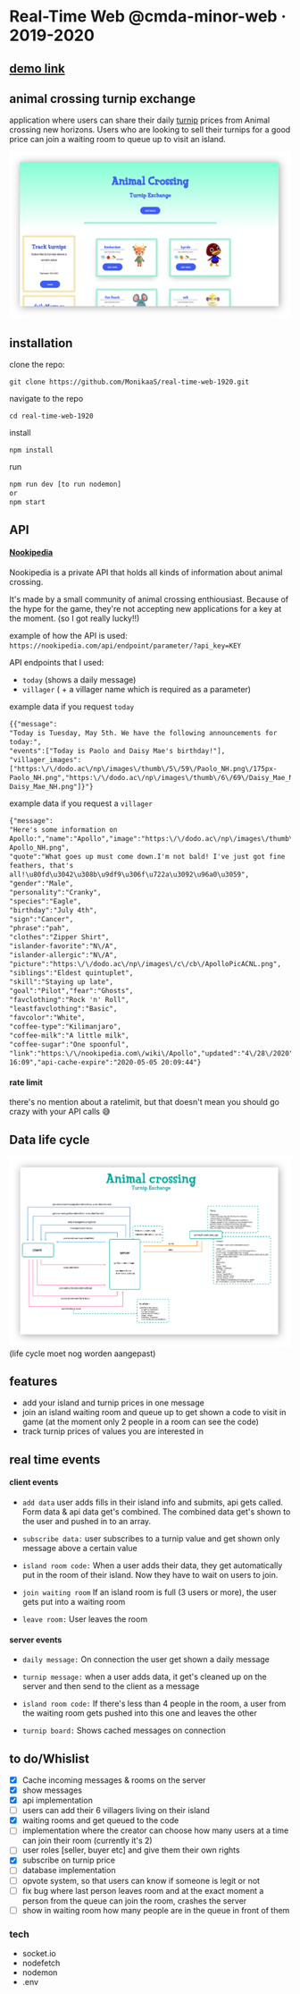 # Real-Time Web @cmda-minor-web · 2019-2020

## [demo link](https://acnh-turnip-exchange.herokuapp.com/)

## animal crossing turnip exchange

application where users can share their daily [turnip](https://www.gamesradar.com/animal-crossing-new-horizons-turnips/) prices from Animal crossing new horizons. Users who are looking to sell their turnips for a good price can join a waiting room to queue up to visit an island.

![met afbeelding](./public/app.png)

## installation

clone the repo:

```
git clone https://github.com/MonikaaS/real-time-web-1920.git
```

navigate to the repo

```
cd real-time-web-1920
```

install

```
npm install
```

run

```
npm run dev [to run nodemon]
or
npm start
```

## API

#### [Nookipedia](https://nookipedia.com/api/)

Nookipedia is a private API that holds all kinds of information about animal crossing.

It's made by a small community of animal crossing enthiousiast. Because of the hype for the game, they're not accepting new applications for a key at the moment. (so I got really lucky!!)

example of how the API is used:
`https://nookipedia.com/api/endpoint/parameter/?api_key=KEY`

API endpoints that I used:

- `today` (shows a daily message)
- `villager` ( + a villager name which is required as a parameter)

example data if you request `today`

```
{{"message":
"Today is Tuesday, May 5th. We have the following announcements for today:",
"events":["Today is Paolo and Daisy Mae's birthday!"],
"villager_images":["https:\/\/dodo.ac\/np\/images\/thumb\/5\/59\/Paolo_NH.png\/175px-Paolo_NH.png","https:\/\/dodo.ac\/np\/images\/thumb\/6\/69\/Daisy_Mae_NH.png\/175px-Daisy_Mae_NH.png"]}"}
```

example data if you request a `villager`

```
{"message":
"Here's some information on Apollo:","name":"Apollo","image":"https:\/\/dodo.ac\/np\/images\/thumb\/2\/28\/Apollo_NH.png\/175px-Apollo_NH.png",
"quote":"What goes up must come down.I'm not bald! I've just got fine feathers, that's all!\u80fd\u3042\u308b\u9df9\u306f\u722a\u3092\u96a0\u3059",
"gender":"Male",
"personality":"Cranky",
"species":"Eagle",
"birthday":"July 4th",
"sign":"Cancer",
"phrase":"pah",
"clothes":"Zipper Shirt",
"islander-favorite":"N\/A",
"islander-allergic":"N\/A",
"picture":"https:\/\/dodo.ac\/np\/images\/c\/cb\/ApolloPicACNL.png",
"siblings":"Eldest quintuplet",
"skill":"Staying up late",
"goal":"Pilot","fear":"Ghosts",
"favclothing":"Rock 'n' Roll",
"leastfavclothing":"Basic",
"favcolor":"White",
"coffee-type":"Kilimanjaro",
"coffee-milk":"A little milk",
"coffee-sugar":"One spoonful",
"link":"https:\/\/nookipedia.com\/wiki\/Apollo","updated":"4\/28\/2020","cached":"05\/5\/2020 16:09","api-cache-expire":"2020-05-05 20:09:44"}
```

#### rate limit

there's no mention about a ratelimit, but that doesn't mean you should go crazy with your API calls 😅

## Data life cycle

![met afbeelding](./public/turnip-exchange-data-life-cycle-2.jpg)
(life cycle moet nog worden aangepast)

## features

- add your island and turnip prices in one message
- join an island waiting room and queue up to get shown a code to visit in game (at the moment only 2 people in a room can see the code)
- track turnip prices of values you are interested in

## real time events

#### client events

- `add data`
  user adds fills in their island info and submits, api gets called. Form data & api data get's combined. The combined data get's shown to the user and pushed in to an array.

- `subscribe data:`
  user subscribes to a turnip value and get shown only message above a certain value

- `island room code:`
  When a user adds their data, they get automatically put in the room of their island. Now they have to wait on users to join.

- `join waiting room`
  If an island room is full (3 users or more), the user gets put into a waiting room

- `leave room:`
  User leaves the room

#### server events

- `daily message:`
  On connection the user get shown a daily message
- `turnip message:`
  when a user adds data, it get's cleaned up on the server and then send to the client as a message
- `island room code:`
  If there's less than 4 people in the room, a user from the waiting room gets pushed into this one and leaves the other

- `turnip board:`
  Shows cached messages on connection

## to do/Whislist

- [x] Cache incoming messages & rooms on the server
- [x] show messages
- [x] api implementation
- [ ] users can add their 6 villagers living on their island
- [x] waiting rooms and get queued to the code
- [ ] implementation where the creator can choose how many users at a time can join their room (currently it's 2)
- [ ] user roles [seller, buyer etc] and give them their own rights
- [x] subscribe on turnip price
- [ ] database implementation
- [ ] opvote system, so that users can know if someone is legit or not
- [ ] fix bug where last person leaves room and at the exact moment a person from the queue can join the room, crashes the server
- [ ] show in waiting room how many people are in the queue in front of them

### tech

- socket.io
- nodefetch
- nodemon
- .env
